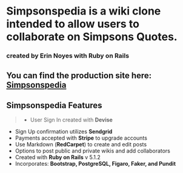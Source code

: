 # Simpsonspedia is a wiki clone intended to allow users to collaborate on Simpsons Quotes.  
### created by Erin Noyes with Ruby on Rails 

## You can find the production site here:  [Simpsonspedia](https://simpsonspedia.herokuapp.com/)

## Simpsonspedia Features
>* User Sign In created with **Devise**
* Sign Up confirmation utilizes **Sendgrid**
* Payments accepted with **Stripe** to upgrade accounts
* Use Markdown (**RedCarpet**) to create and edit posts
* Options to post public and private wikis and add collaborators
* Created with **Ruby on Rails** v 5.1.2
* Incorporates: **Bootstrap, PostgreSQL, Figaro, Faker, and Pundit**
